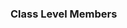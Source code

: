 <div id="title">

### Class Level Members
</div>

<div id="body">

<include src="what/container-inParent-asPanel.md" boilerplate />

</div>